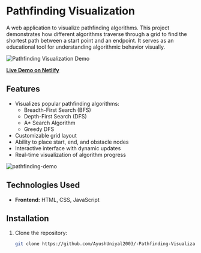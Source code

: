 # Pathfinding Visualization

A web application to visualize pathfinding algorithms. This project demonstrates how different algorithms traverse through a grid to find the shortest path between a start point and an endpoint. It serves as an educational tool for understanding algorithmic behavior visually.

![Pathfinding Visualization Demo](pathfinding-demo.gif)

**[Live Demo on Netlify](https://pathfindingvisualization.netlify.app)**

## Features
- Visualizes popular pathfinding algorithms:
  - Breadth-First Search (BFS)
  - Depth-First Search (DFS)
  - A* Search Algorithm
  - Greedy DFS
- Customizable grid layout
- Ability to place start, end, and obstacle nodes
- Interactive interface with dynamic updates
- Real-time visualization of algorithm progress
  
![pathfinding-demo](https://github.com/user-attachments/assets/1f00d8be-fd4c-4855-9b2a-95794dadb8fc)

## Technologies Used

- **Frontend:** HTML, CSS, JavaScript

## Installation

1. Clone the repository:
   ```bash
   git clone https://github.com/AyushUniyal2003/-Pathfinding-Visualization.git
